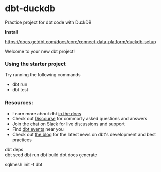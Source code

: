 # dbt-duckdb
Practice project for dbt code with DuckDB


 **Install**

 https://docs.getdbt.com/docs/core/connect-data-platform/duckdb-setup

 Welcome to your new dbt project!

### Using the starter project

Try running the following commands:
- dbt run
- dbt test


### Resources:
- Learn more about dbt [in the docs](https://docs.getdbt.com/docs/introduction)
- Check out [Discourse](https://discourse.getdbt.com/) for commonly asked questions and answers
- Join the [chat](https://community.getdbt.com/) on Slack for live discussions and support
- Find [dbt events](https://events.getdbt.com) near you
- Check out [the blog](https://blog.getdbt.com/) for the latest news on dbt's development and best practices

dbt deps   
dbt seed
dbt run
dbt build 
dbt docs generate

sqlmesh init -t dbt
